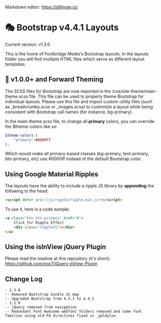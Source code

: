 Markdown editor: https://dillinger.io/

# 🎭 Bootstrap v4.4.1 Layouts

Current version: v1.3.0

This is the home of Footbridge Media's Bootstrap layouts. In the layouts folder you will find multiple HTML files which serve as different layout templates. 

## 🍹 v1.0.0+ and Forward Theming

The SCSS files for Bootstrap are now imported in the /css/site-theme/main-theme.scss file. This file can be used to properly theme Bootstrap for individual layouts. Please use this file and import custom utility files (such as _breadcrumbs.scss or _images.scss) to customize a layout while being consistent with Bootstrap call names (for instance, bg-primary).

In the main-theme.scss file, to change all **primary** colors, you can override the $theme-colors like so:

```scss
$theme-colors:(
    "primary":#0000ff
);
```

Which would make all primary-based classes (bg-primary, text-primary, btn-primary, etc) use #0000ff instead of the default Bootstrap color.

## Using Google Material Ripples

The layouts have the ability to include a ripple JS library by **appending** the following to the head:

```html
<script defer src="/js/ripple/ripple.min.js"></script>
```

To use it, here is a code sample:

```html
<a class="btn btn-primary" href="#">
    Click for Ripple Effect
    <div class="rippleJS"></div>
</a>
```

## Using the isInView jQuery Plugin

Please read the readme at this repository (it's short): https://github.com/nox7/jQuery-inView-Plugin

## Change Log
```
- 1.3.0
-- Removed Bootstrap bundle JS map
-- Upgraded Bootstrap from 4.3.1 to 4.4.1
- 1.2.0
-- jQuery removed from navigation
-- Redundant Font-Awesome webfont folders removed and some font families using old FA directives fixed in _goldylox
```
